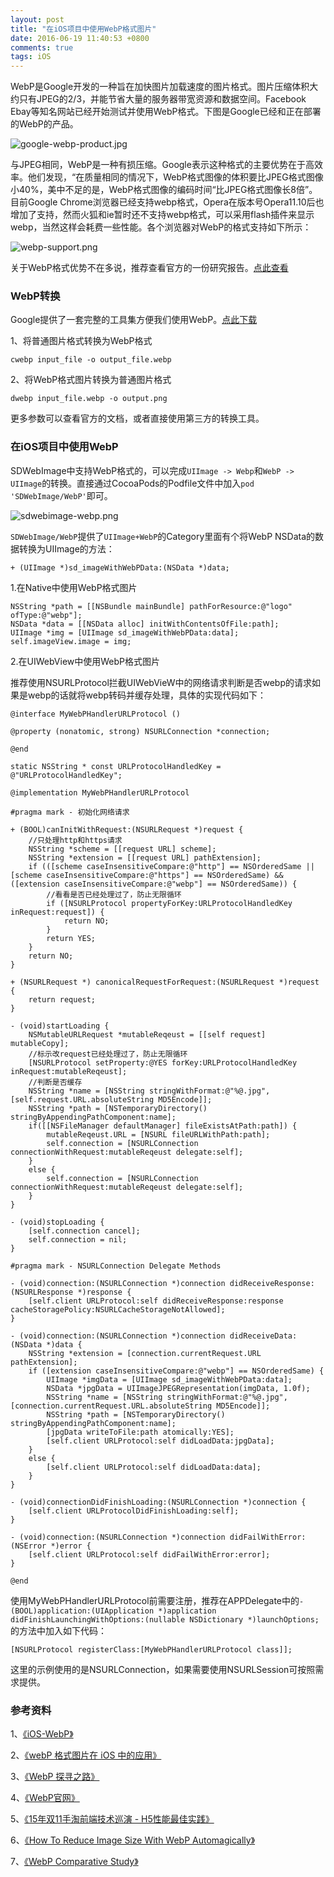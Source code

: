 ```yaml
---
layout: post
title: "在iOS项目中使用WebP格式图片"
date: 2016-06-19 11:40:53 +0800
comments: true
tags: iOS
---
```


WebP是Google开发的一种旨在加快图片加载速度的图片格式。图片压缩体积大约只有JPEG的2/3，并能节省大量的服务器带宽资源和数据空间。Facebook Ebay等知名网站已经开始测试并使用WebP格式。下图是Google已经和正在部署的WebP的产品。

![google-webp-product.jpg](/images/ios-webp-usage/google-webp-product.jpg)

与JPEG相同，WebP是一种有损压缩。Google表示这种格式的主要优势在于高效率。他们发现，“在质量相同的情况下，WebP格式图像的体积要比JPEG格式图像小40%，美中不足的是，WebP格式图像的编码时间“比JPEG格式图像长8倍”。目前Google Chrome浏览器已经支持webp格式，Opera在版本号Opera11.10后也增加了支持，然而火狐和ie暂时还不支持webp格式，可以采用flash插件来显示webp，当然这样会耗费一些性能。各个浏览器对WebP的格式支持如下所示：

![webp-support.png](/images/ios-webp-usage/webp-support.png)

关于WebP格式优势不在多说，推荐查看官方的一份研究报告。[点此查看](https://developers.google.com/speed/webp/docs/c_study#negative_compression_gain)

### WebP转换

Google提供了一套完整的工具集方便我们使用WebP。[点此下载](https://developers.google.com/speed/webp/docs/precompiled)

1、将普通图片格式转换为WebP格式

`cwebp input_file -o output_file.webp`

2、将WebP格式图片转换为普通图片格式

`dwebp input_file.webp -o output.png`

更多参数可以查看官方的文档，或者直接使用第三方的转换工具。

### 在iOS项目中使用WebP

SDWebImage中支持WebP格式的，可以完成`UIImage -> Webp`和`WebP -> UIImage`的转换。直接通过CocoaPods的Podfile文件中加入`pod 'SDWebImage/WebP'`即可。

![sdwebimage-webp.png](/images/ios-webp-usage/sdwebimage-webp.png)

`SDWebImage/WebP`提供了`UIImage+WebP`的Category里面有个将WebP NSData的数据转换为UIImage的方法：

`+ (UIImage *)sd_imageWithWebPData:(NSData *)data;`

1.在Native中使用WebP格式图片

```
NSString *path = [[NSBundle mainBundle] pathForResource:@"logo" ofType:@"webp"];
NSData *data = [[NSData alloc] initWithContentsOfFile:path];
UIImage *img = [UIImage sd_imageWithWebPData:data];
self.imageView.image = img;
```

2.在UIWebView中使用WebP格式图片

推荐使用NSURLProtocol拦截UIWebVieW中的网络请求判断是否webp的请求如果是webp的话就将webp转码并缓存处理，具体的实现代码如下：

```
@interface MyWebPHandlerURLProtocol ()

@property (nonatomic, strong) NSURLConnection *connection;

@end

static NSString * const URLProtocolHandledKey = @"URLProtocolHandledKey";

@implementation MyWebPHandlerURLProtocol

#pragma mark - 初始化网络请求

+ (BOOL)canInitWithRequest:(NSURLRequest *)request {
    //只处理http和https请求
    NSString *scheme = [[request URL] scheme];
    NSString *extension = [[request URL] pathExtension];
    if (([scheme caseInsensitiveCompare:@"http"] == NSOrderedSame || [scheme caseInsensitiveCompare:@"https"] == NSOrderedSame) && ([extension caseInsensitiveCompare:@"webp"] == NSOrderedSame)) {
        //看看是否已经处理过了，防止无限循环
        if ([NSURLProtocol propertyForKey:URLProtocolHandledKey inRequest:request]) {
            return NO;
        }
        return YES;
    }
    return NO;
}

+ (NSURLRequest *) canonicalRequestForRequest:(NSURLRequest *)request {
    return request;
}

- (void)startLoading {
    NSMutableURLRequest *mutableReqeust = [[self request] mutableCopy];
    //标示改request已经处理过了，防止无限循环
    [NSURLProtocol setProperty:@YES forKey:URLProtocolHandledKey inRequest:mutableReqeust];
    //判断是否缓存
    NSString *name = [NSString stringWithFormat:@"%@.jpg", [self.request.URL.absoluteString MD5Encode]];
    NSString *path = [NSTemporaryDirectory() stringByAppendingPathComponent:name];
    if([[NSFileManager defaultManager] fileExistsAtPath:path]) {
        mutableReqeust.URL = [NSURL fileURLWithPath:path];
        self.connection = [NSURLConnection connectionWithRequest:mutableReqeust delegate:self];
    }
    else {
        self.connection = [NSURLConnection connectionWithRequest:mutableReqeust delegate:self];
    }
}

- (void)stopLoading {
    [self.connection cancel];
    self.connection = nil;
}

#pragma mark - NSURLConnection Delegate Methods

- (void)connection:(NSURLConnection *)connection didReceiveResponse:(NSURLResponse *)response {
    [self.client URLProtocol:self didReceiveResponse:response cacheStoragePolicy:NSURLCacheStorageNotAllowed];
}

- (void)connection:(NSURLConnection *)connection didReceiveData:(NSData *)data {
	NSString *extension = [connection.currentRequest.URL pathExtension];
    if ([extension caseInsensitiveCompare:@"webp"] == NSOrderedSame) {
        UIImage *imgData = [UIImage sd_imageWithWebPData:data];
        NSData *jpgData = UIImageJPEGRepresentation(imgData, 1.0f);
        NSString *name = [NSString stringWithFormat:@"%@.jpg", [connection.currentRequest.URL.absoluteString MD5Encode]];
        NSString *path = [NSTemporaryDirectory() stringByAppendingPathComponent:name];
        [jpgData writeToFile:path atomically:YES];
        [self.client URLProtocol:self didLoadData:jpgData];
    }
    else {
        [self.client URLProtocol:self didLoadData:data];
    }
}

- (void)connectionDidFinishLoading:(NSURLConnection *)connection {
    [self.client URLProtocolDidFinishLoading:self];
}

- (void)connection:(NSURLConnection *)connection didFailWithError:(NSError *)error {
    [self.client URLProtocol:self didFailWithError:error];
}

@end
```

使用MyWebPHandlerURLProtocol前需要注册，推荐在APPDelegate中的`- (BOOL)application:(UIApplication *)application didFinishLaunchingWithOptions:(nullable NSDictionary *)launchOptions;`的方法中加入如下代码：

`[NSURLProtocol registerClass:[MyWebPHandlerURLProtocol class]];`

这里的示例使用的是NSURLConnection，如果需要使用NSURLSession可按照需求提供。

### 参考资料

1、[《iOS-WebP》](http://seanooi.github.io/iOS-WebP/)

2、[《webP 格式图片在 iOS 中的应用》](http://www.jianshu.com/p/ed7562a34af1)

3、[《WebP 探寻之路》](http://isux.tencent.com/introduction-of-webp.html)

4、[《WebP官网》](https://developers.google.com/speed/webp/)

5、[《15年双11手淘前端技术巡演 - H5性能最佳实践》](https://github.com/amfe/article/issues/21)

6、[《How To Reduce Image Size With WebP Automagically》](https://www.maxcdn.com/blog//how-to-reduce-image-size-with-webp-automagically/)

7、[《WebP Comparative Study》](https://developers.google.com/speed/webp/docs/c_study#negative_compression_gain)